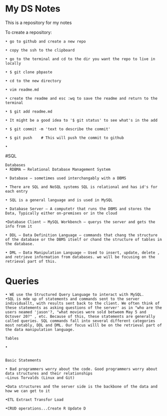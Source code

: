 # My DS Notes

This is a repository for my notes

To create a repository:

	• go to github and create a new repo

	• copy the ssh to the clipboard

	• go to the terminal and cd to the dir you want the repo to live in locally

	• $ git clone pbpaste

	• cd to the new directory

	• vim readme.md

	• create the readme and esc :wq to save the readme and return to the terminal

	• $ git add readme.md

	• It might be a good idea to '$ git status' to see what's in the add

	• $ git commit -m 'text to describe the commit'

	• $ git push	# This will push the commit to github

	•

#SQL

	Databases
	• RDBMA — Relational Database Management System

	• Database — sometimes used interchangably with a DBMS

	• There are SQL and NoSQL systems SQL is relational and has id's for each entry

	• SQL is a general language and is used in MySQL

	• Database Server — A computetr that runs the DBMS and stores the Data, Typically either on-premises or in the cloud

	•Database Client — MySQL Workbench — querys the server and gets the info from it

	• DDL — Data Definition Language — commands that chang the structure of the database or the DBMS itself or chand the structure of tables in the database.

	• DML — Data Manipulation Language — Used to insert, update, delete , and retrieve information from databases. we will be focusing on the retrieval part of this.

	
# Queries
	
	• WE use the Structured Query Language to interact with MySQL.
	•SQL is mde up of statements and commands sent to the server individuallt, with results sent back to the client. We often think of these statements as asking questions of the server' as in "who are the users neamed 'jason'?, "what movies were sold betweem May 5 and Octover 20?" , etc. Because of this, these statements are generally called queries. SQL commands fall into several different categories most notably, DDL and DML. Our focus willl be on the retrieval part of the data manipulation language.

	Tables
	
	• 


	Basic Statements

	• Bad programmers worry about the code. Good programmers worry about data structures and their relationships	
	—Linus Torvalds (Linux and Git)

	•Data structures and the server side is the backbone of the data and how we can get to it

	•ETL Extraxt Transfor Load

	•CRUD operations...Create R Update D

